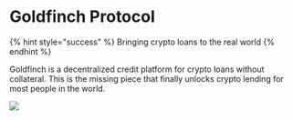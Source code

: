 # Goldfinch Protocol

{% hint style="success" %}
 Bringing crypto loans to the real world
{% endhint %}

Goldfinch is a decentralized credit platform for crypto loans without collateral. This is the missing piece that finally unlocks crypto lending for most people in the world.

![](https://goldfinch.finance/images/city.png)

